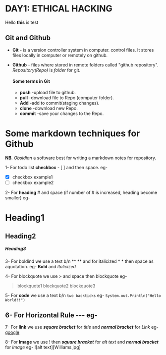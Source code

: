 # DAY1: ETHICAL HACKING
Hello **this** is test
## Git and Github
- **Git** - is a version controller  system in computer. control files.
     It stores files locally in computer or remotely on github.
- **Github** - files where stored in remote folders called "github repository".
         *Repository(Repo)* is *folder* for git.
         
    #### Some terms in Git
     - **push** -upload file to github.
     - **pull** -download file to Repo (computer folder).
     - **Add** -add to commit(staging changes).
     - **clone** -download new Repo.
     - **commit** -save your changes to the Repo.

# Some markdown techniques for Github
**NB**. *Obsidian* a software best for writing a markdown notes for repository.

1- For todo list **checkbox** - [ ] and then space.
eg-
- [x] checkbox example1
- [ ] checkbox example2

2- For **heading** # and space (if number of # is increased, heading become smaller)
eg-
# Heading1
## Heading2
##### Heading3

3- For boldind we use a text b/n ** ** and for italicized * * then space as aquotation.
eg-
**Bold** and *Italicized* 

4- For blockquote we use > and space  then blockquote
eg-
> blockquote1
> blockquote2
> blockquote3

5- For **code** we use a text b/n `two backticks` 
eg-
`System.out.Println("Hello World!!")`

6- For Horizontal Rule ---
eg-
---

7- For **link** we use ***square bracket*** for *title* and ***normal bracket*** for *Link*
eg-
[google](www.google.com) 

8- For **Image** we use ! then ***square bracket*** for *alt text* and ***normal bracket*** for *Image*
eg-
![alt text][Williams.jpg]

